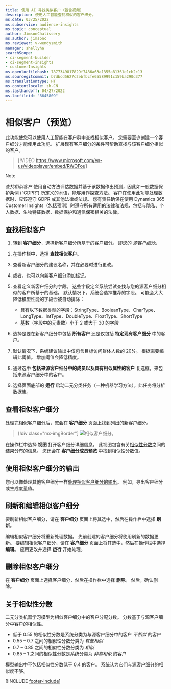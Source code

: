 ```yaml
---
title: 使用 AI 寻找类似客户（包含视频）
description: 使用人工智能查找相似的客户细分。
ms.date: 03/25/2022
ms.subservice: audience-insights
ms.topic: conceptual
author: JimsonChalissery
ms.author: jimsonc
ms.reviewer: v-wendysmith
manager: shellyha
searchScope:
- ci-segment-builder
- ci-segment-insights
- customerInsights
ms.openlocfilehash: 7877349817829f7486a63a1355a81361e1cb2c13
ms.sourcegitcommit: b7dbcd5627c2ebfbcfe65589991c159ba290d377
ms.translationtype: HT
ms.contentlocale: zh-CN
ms.lasthandoff: 04/27/2022
ms.locfileid: "8645809"
---
```

# <a name="similar-customers-preview"></a>相似客户（预览）

此功能使您可以使用人工智能在客户群中查找相似客户。 您需要至少创建一个客户细分才能使用此功能。 扩展现有客户细分的条件可帮助查找与该客户细分相似的客户。

> [!VIDEO https://www.microsoft.com/en-us/videoplayer/embed/RWOFou]

> [!NOTE]
> *查找相似客户* 使用自动方法评估数据并基于该数据作出预测，因此如一般数据保护条例 (“GDPR”) 所定义的术语，能够用作探查方法。 客户在使用此功能处理数据时，应该遵守 GDPR 或其他法律或法规。 您有责任确保在使用 Dynamics 365 Customer Insights（包括预测）时遵守所有适用的法律和法规，包括与隐私、个人数据、生物特征数据、数据保护和通信保密相关的法律。

## <a name="finding-similar-customers"></a>查找相似客户

1. 转到 **客户细分**，选择新客户细分所基于的客户细分。 即您的 *源客户细分*。

1. 在操作栏中，选择 **查找相似客户**。

1. 查看新客户细分的建议名称，并在必要时进行更改。

1. 或者，也可以向新客户细分添加[标记](work-with-tags-columns.md#manage-tags)。

1. 查看定义新客户细分的字段。 这些字段定义系统尝试查找与您的源客户细分相似的客户所基于的基础。 默认情况下，系统会选择推荐的字段。
  可能会大大降低模型性能的字段会被自动排除：
  
   - 具有以下数据类型的字段：StringType、BooleanType、CharType、LongType、IntType、DoubleType、FloatType、ShortType
   - 基数（字段中的元素数）小于 2 或大于 30 的字段

1. 选择是要在新客户细分中包括 **所有客户** 还是仅包括 **特定现有客户细分** 中的客户。

1. 默认情况下，系统建议输出中仅包含目标访问群体人数的 20%。 根据需要编辑此阈值。 增加阈值会降低精度。

1. 通过选中 **包括来源客户细分中的成员以及具有相似属性的客户** 复选框，来包括来源客户细分中的客户。

1. 选择页面底部的 **运行** 启动二元分类任务（一种机器学习方法），此任务将分析数据集。

## <a name="view-the-similar-segment"></a>查看相似客户细分

处理完相似客户细分后，您会在 **客户细分** 页面上找到列出的新客户细分。

> [!div class="mx-imgBorder"]
> ![相似客户细分。](media/expanded-segment.png "相似客户细分")

在操作栏中选择 **视图** 打开客户细分详细信息。 此视图包含有关[相似性分数](#about-similarity-scores)之间的结果分布的信息。 您还会在 **客户细分成员预览** 中找到相似性分数值。

## <a name="use-the-output-of-a-similar-segment"></a>使用相似客户细分的输出

您可以像处理其他客户细分一样[处理相似客户细分的输出](segments.md)。 例如，导出客户细分或生成度量值。

## <a name="refresh-and-edit-a-similar-segment"></a>刷新和编辑相似客户细分

要刷新相似客户细分，请在 **客户细分** 页面上将其选中，然后在操作栏中选择 **刷新**。

编辑相似客户细分将重新处理数据。 先前创建的客户细分将使用刷新的数据更新。
要编辑相似客户细分，请在 **客户细分** 页面上将其选中，然后在操作栏中选择 **编辑**。 应用更改并选择 **运行** 开始处理。

## <a name="delete-a-similar-segment"></a>删除相似客户细分

在 **客户细分** 页面上选择客户细分，然后在操作栏中选择 **删除**。 然后，确认删除。

## <a name="about-similarity-scores"></a>关于相似性分数

二元分类机器学习模型为相似客户细分中的客户分配分数。 分数基于与源客户细分中客户的相似性。

- 低于 0.55 的相似性分数是系统分类为与源客户细分中的客户 *不相似* 的客户
- 0.55 – 0.7 之间的相似性分数分类为 *有些相似*
- 0.7 – 0.85 之间的相似性分数分类为 *相似*
- 0.85 – 1 之间的相似性分数是系统分类为 *非常相似* 的客户

模型输出中不包括相似性分数低于 0.4 的客户。 系统认为它们与源客户细分的相似度不够。

[!INCLUDE [footer-include](includes/footer-banner.md)]
